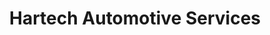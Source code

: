 ---
title: "Hartech Automotive Services"
url: /mordialloc/hartech-automotive-services/
shop: Autowerkstatt
---